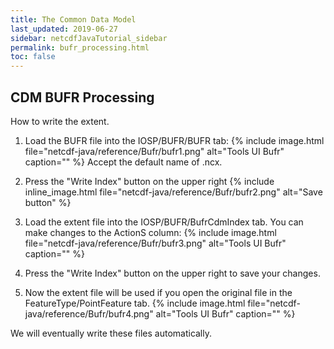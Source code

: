```yaml
---
title: The Common Data Model
last_updated: 2019-06-27
sidebar: netcdfJavaTutorial_sidebar 
permalink: bufr_processing.html
toc: false
---
```

## CDM BUFR Processing

How to write the extent.

1. Load the BUFR file into the IOSP/BUFR/BUFR tab:
{% include image.html file="netcdf-java/reference/Bufr/bufr1.png" alt="Tools UI Bufr" caption="" %} Accept the default name of <filename>.ncx.

2. Press the "Write Index" button on the upper right {% include inline_image.html file="netcdf-java/reference/Bufr/bufr2.png" alt="Save button" %}

3. Load the extent file into the IOSP/BUFR/BufrCdmIndex tab. You can make changes to the ActionS column:
{% include image.html file="netcdf-java/reference/Bufr/bufr3.png" alt="Tools UI Bufr" caption="" %}

4. Press the "Write Index" button on the upper right to save your changes.

5. Now the extent file will be used if you open the original file in the FeatureType/PointFeature tab.
{% include image.html file="netcdf-java/reference/Bufr/bufr4.png" alt="Tools UI Bufr" caption="" %}

We will eventually write these files automatically.